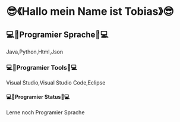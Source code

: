 # 😎《Hallo mein Name ist Tobias》😎

## 💻📱Programier Sprache📱💻

Java,Python,Html,Json

### 💻📱Programier Tools📱💻

Visual Studio,Visual Studio Code,Eclipse

#### 💻📱Programier Status📱💻

Lerne noch Programier Sprache
